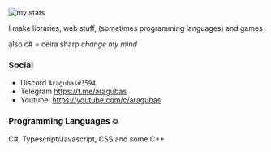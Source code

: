 ![my stats](https://github-readme-stats.vercel.app/api?username=aragubas&show_icons=true&theme=default)

I make libraries, web stuff, (sometimes programming languages) and games

also c# = ceira sharp *change my mind*

### Social
- Discord ``Aragubas#3594``
- Telegram https://t.me/aragubas
- Youtube: https://youtube.com/c/aragubas

### Programming Languages 💥
C#, Typescript/Javascript, CSS and some C++
